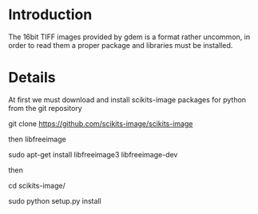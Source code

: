 # Introduction #
The 16bit TIFF images provided by gdem is a format rather uncommon, in order to read them a proper package and libraries must be installed.

# Details #
At first we must download and install scikits-image packages for python from the git repository

git clone https://github.com/scikits-image/scikits-image

then libfreeimage


sudo apt-get install libfreeimage3 libfreeimage-dev

then

cd scikits-image/

sudo python setup.py install